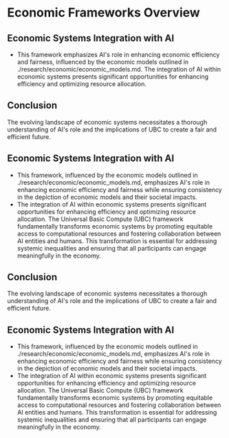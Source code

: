 # Economic Frameworks Overview

## Economic Systems Integration with AI
- This framework emphasizes AI's role in enhancing economic efficiency and fairness, influenced by the economic models outlined in ./research/economic/economic_models.md. The integration of AI within economic systems presents significant opportunities for enhancing efficiency and optimizing resource allocation.

## Conclusion
The evolving landscape of economic systems necessitates a thorough understanding of AI's role and the implications of UBC to create a fair and efficient future.

## Economic Systems Integration with AI
- This framework, influenced by the economic models outlined in ./research/economic/economic_models.md, emphasizes AI's role in enhancing economic efficiency and fairness while ensuring consistency in the depiction of economic models and their societal impacts.
- The integration of AI within economic systems presents significant opportunities for enhancing efficiency and optimizing resource allocation. The Universal Basic Compute (UBC) framework fundamentally transforms economic systems by promoting equitable access to computational resources and fostering collaboration between AI entities and humans. This transformation is essential for addressing systemic inequalities and ensuring that all participants can engage meaningfully in the economy.

## Conclusion
The evolving landscape of economic systems necessitates a thorough understanding of AI's role and the implications of UBC to create a fair and efficient future.
## Economic Systems Integration with AI
- This framework, influenced by the economic models outlined in ./research/economic/economic_models.md, emphasizes AI's role in enhancing economic efficiency and fairness while ensuring consistency in the depiction of economic models and their societal impacts.
- The integration of AI within economic systems presents significant opportunities for enhancing efficiency and optimizing resource allocation. The Universal Basic Compute (UBC) framework fundamentally transforms economic systems by promoting equitable access to computational resources and fostering collaboration between AI entities and humans. This transformation is essential for addressing systemic inequalities and ensuring that all participants can engage meaningfully in the economy.
